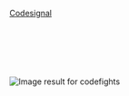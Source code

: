 
<a href="https://app.codesignal.com/profile/suren_van/">Codesignal</a>

<img class="irc_mi" src="https://armacad.info/images/2015/11/CodeFights%20Armenia-HNlKGe2U29NU4GfSpEJi5t2a95g94gGA.png" alt="Image result for codefights" onload="typeof google==='object'&amp;&amp;google.aft&amp;&amp;google.aft(this)"  style="margin-top: 90px;">


